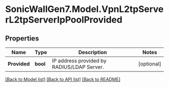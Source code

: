 # SonicWallGen7.Model.VpnL2tpServerL2tpServerIpPoolProvided

## Properties

Name | Type | Description | Notes
------------ | ------------- | ------------- | -------------
**Provided** | **bool** | IP address provided by RADIUS/LDAP Server. | [optional] 

[[Back to Model list]](../README.md#documentation-for-models) [[Back to API list]](../README.md#documentation-for-api-endpoints) [[Back to README]](../README.md)

